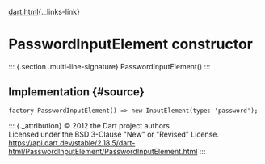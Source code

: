 [dart:html](../../dart-html/dart-html-library){._links-link}

PasswordInputElement constructor
================================

::: {.section .multi-line-signature}
PasswordInputElement()
:::

Implementation {#source}
--------------

``` {.language-dart data-language="dart"}
factory PasswordInputElement() => new InputElement(type: 'password');
```

::: {._attribution}
© 2012 the Dart project authors\
Licensed under the BSD 3-Clause \"New\" or \"Revised\" License.\
<https://api.dart.dev/stable/2.18.5/dart-html/PasswordInputElement/PasswordInputElement.html>
:::
